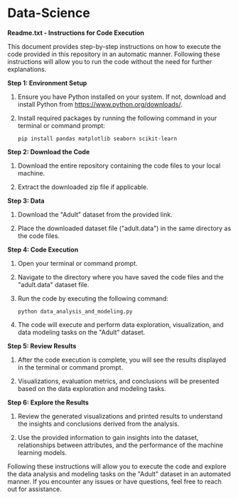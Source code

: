 # Data-Science

**Readme.txt - Instructions for Code Execution**

This document provides step-by-step instructions on how to execute the code provided in this repository in an automatic manner. Following these instructions will allow you to run the code without the need for further explanations.

**Step 1: Environment Setup**

1. Ensure you have Python installed on your system. If not, download and install Python from https://www.python.org/downloads/.

2. Install required packages by running the following command in your terminal or command prompt:
   ```
   pip install pandas matplotlib seaborn scikit-learn
   ```

**Step 2: Download the Code**

1. Download the entire repository containing the code files to your local machine.

2. Extract the downloaded zip file if applicable.

**Step 3: Data**

1. Download the "Adult" dataset from the provided link.

2. Place the downloaded dataset file ("adult.data") in the same directory as the code files.

**Step 4: Code Execution**

1. Open your terminal or command prompt.

2. Navigate to the directory where you have saved the code files and the "adult.data" dataset file.

3. Run the code by executing the following command:
   ```
   python data_analysis_and_modeling.py
   ```

4. The code will execute and perform data exploration, visualization, and data modeling tasks on the "Adult" dataset.

**Step 5: Review Results**

1. After the code execution is complete, you will see the results displayed in the terminal or command prompt.

2. Visualizations, evaluation metrics, and conclusions will be presented based on the data exploration and modeling tasks.

**Step 6: Explore the Results**

1. Review the generated visualizations and printed results to understand the insights and conclusions derived from the analysis.

2. Use the provided information to gain insights into the dataset, relationships between attributes, and the performance of the machine learning models.

Following these instructions will allow you to execute the code and explore the data analysis and modeling tasks on the "Adult" dataset in an automated manner. If you encounter any issues or have questions, feel free to reach out for assistance.
